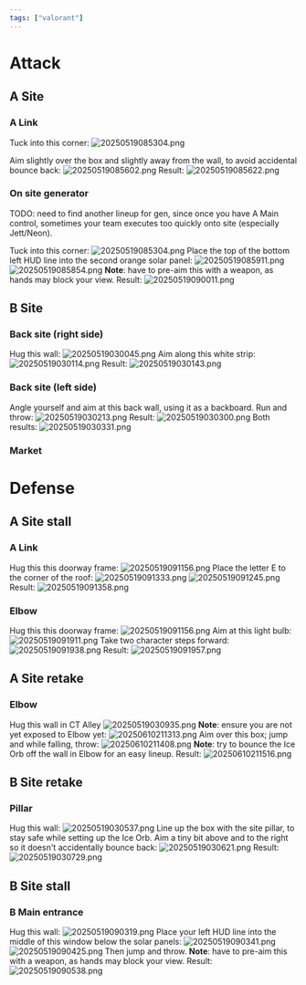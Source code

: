 ```yaml
---
tags: ["valorant"]
---
```


# Attack

## A Site

### A Link

Tuck into this corner:
![20250519085304.png](/screenshots/20250519085304.png)

Aim slightly over the box and slightly away from the wall, to avoid accidental bounce back:
![20250519085602.png](/screenshots/20250519085602.png)
Result:
![20250519085622.png](/screenshots/20250519085622.png)

### On site generator

TODO: need to find another lineup for gen, since once you have A Main control, sometimes your team executes too quickly onto site (especially Jett/Neon).

Tuck into this corner:
![20250519085304.png](/screenshots/20250519085304.png)
Place the top of the bottom left HUD line into the second orange solar panel:
![20250519085911.png](/screenshots/20250519085911.png)
![20250519085854.png](/screenshots/20250519085854.png)
**Note**: have to pre-aim this with a weapon, as hands may block your view.
Result:
![20250519090011.png](/screenshots/20250519090011.png)

## B Site

### Back site (right side)

Hug this wall:
![20250519030045.png](/screenshots/20250519030045.png)
Aim along this white strip:
![20250519030114.png](/screenshots/20250519030114.png)
Result:
![20250519030143.png](/screenshots/20250519030143.png)

### Back site (left side)

Angle yourself and aim at this back wall, using it as a backboard. Run and throw:
![20250519030213.png](/screenshots/20250519030213.png)
Result:
![20250519030300.png](/screenshots/20250519030300.png)
Both results:
![20250519030331.png](/screenshots/20250519030331.png)

### Market

# Defense

## A Site stall

### A Link

Hug this this doorway frame:
![20250519091156.png](/screenshots/20250519091156.png)
Place the letter E to the corner of the roof:
![20250519091333.png](/screenshots/20250519091333.png)
![20250519091245.png](/screenshots/20250519091245.png)
Result:
![20250519091358.png](/screenshots/20250519091358.png)

### Elbow

Hug this this doorway frame:
![20250519091156.png](/screenshots/20250519091156.png)
Aim at this light bulb:
![20250519091911.png](/screenshots/20250519091911.png)
Take two character steps forward:
![20250519091938.png](/screenshots/20250519091938.png)
Result:
![20250519091957.png](/screenshots/20250519091957.png)

## A Site retake

### Elbow

Hug this wall in CT Alley
![20250519030935.png](/screenshots/20250519030935.png)
**Note**: ensure you are not yet exposed to Elbow yet:
![20250610211313.png](/screenshots/20250610211313.png)
Aim over this box; jump and while falling, throw:
![20250610211408.png](/screenshots/20250610211408.png)
**Note**: try to bounce the Ice Orb off the wall in Elbow for an easy lineup.
Result:
![20250610211516.png](/screenshots/20250610211516.png)

## B Site retake

### Pillar

Hug this wall:
![20250519030537.png](/screenshots/20250519030537.png)
Line up the box with the site pillar, to stay safe while setting up the Ice Orb. Aim a tiny bit above and to the right so it doesn't accidentally bounce back:
![20250519030621.png](/screenshots/20250519030621.png)
Result:
![20250519030729.png](/screenshots/20250519030729.png)

## B Site stall

### B Main entrance

Hug this wall:
![20250519090319.png](/screenshots/20250519090319.png)
Place your left HUD line into the middle of this window below the solar panels:
![20250519090341.png](/screenshots/20250519090341.png)
![20250519090425.png](/screenshots/20250519090425.png)
Then jump and throw.
**Note**: have to pre-aim this with a weapon, as hands may block your view.
Result:
![20250519090538.png](/screenshots/20250519090538.png)
